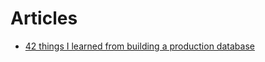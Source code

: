 # Articles

- [42 things I learned from building a production database](https://maheshba.bitbucket.io/blog/2021/10/19/42Things.html)
